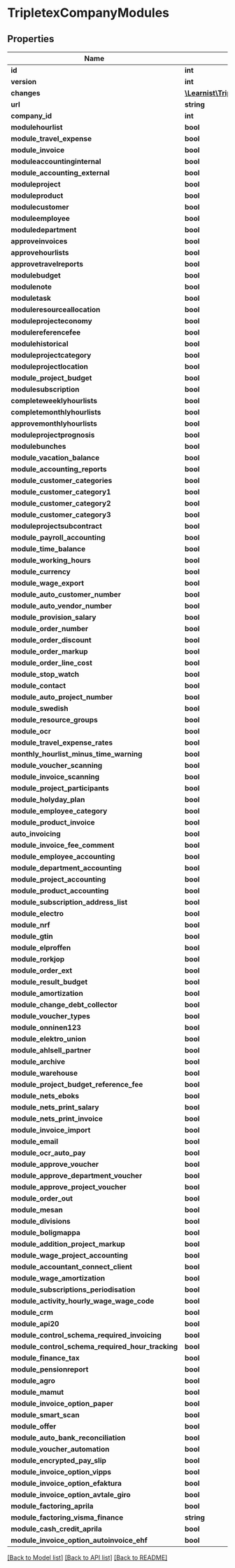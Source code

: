 # TripletexCompanyModules

## Properties
Name | Type | Description | Notes
------------ | ------------- | ------------- | -------------
**id** | **int** |  | [optional] 
**version** | **int** |  | [optional] 
**changes** | [**\Learnist\Tripletex\Model\Change[]**](Change.md) |  | [optional] 
**url** | **string** |  | [optional] 
**company_id** | **int** |  | [optional] 
**modulehourlist** | **bool** |  | [optional] 
**module_travel_expense** | **bool** |  | [optional] 
**module_invoice** | **bool** |  | [optional] 
**moduleaccountinginternal** | **bool** |  | [optional] 
**module_accounting_external** | **bool** |  | [optional] 
**moduleproject** | **bool** |  | [optional] 
**moduleproduct** | **bool** |  | [optional] 
**modulecustomer** | **bool** |  | [optional] 
**moduleemployee** | **bool** |  | [optional] 
**moduledepartment** | **bool** |  | [optional] 
**approveinvoices** | **bool** |  | [optional] 
**approvehourlists** | **bool** |  | [optional] 
**approvetravelreports** | **bool** |  | [optional] 
**modulebudget** | **bool** |  | [optional] 
**modulenote** | **bool** |  | [optional] 
**moduletask** | **bool** |  | [optional] 
**moduleresourceallocation** | **bool** |  | [optional] 
**moduleprojecteconomy** | **bool** |  | [optional] 
**modulereferencefee** | **bool** |  | [optional] 
**modulehistorical** | **bool** |  | [optional] 
**moduleprojectcategory** | **bool** |  | [optional] 
**moduleprojectlocation** | **bool** |  | [optional] 
**module_project_budget** | **bool** |  | [optional] 
**modulesubscription** | **bool** |  | [optional] 
**completeweeklyhourlists** | **bool** |  | [optional] 
**completemonthlyhourlists** | **bool** |  | [optional] 
**approvemonthlyhourlists** | **bool** |  | [optional] 
**moduleprojectprognosis** | **bool** |  | [optional] 
**modulebunches** | **bool** |  | [optional] 
**module_vacation_balance** | **bool** |  | [optional] 
**module_accounting_reports** | **bool** |  | [optional] 
**module_customer_categories** | **bool** |  | [optional] 
**module_customer_category1** | **bool** |  | [optional] 
**module_customer_category2** | **bool** |  | [optional] 
**module_customer_category3** | **bool** |  | [optional] 
**moduleprojectsubcontract** | **bool** |  | [optional] 
**module_payroll_accounting** | **bool** |  | [optional] 
**module_time_balance** | **bool** |  | [optional] 
**module_working_hours** | **bool** |  | [optional] 
**module_currency** | **bool** |  | [optional] 
**module_wage_export** | **bool** |  | [optional] 
**module_auto_customer_number** | **bool** |  | [optional] 
**module_auto_vendor_number** | **bool** |  | [optional] 
**module_provision_salary** | **bool** |  | [optional] 
**module_order_number** | **bool** |  | [optional] 
**module_order_discount** | **bool** |  | [optional] 
**module_order_markup** | **bool** |  | [optional] 
**module_order_line_cost** | **bool** |  | [optional] 
**module_stop_watch** | **bool** |  | [optional] 
**module_contact** | **bool** |  | [optional] 
**module_auto_project_number** | **bool** |  | [optional] 
**module_swedish** | **bool** |  | [optional] 
**module_resource_groups** | **bool** |  | [optional] 
**module_ocr** | **bool** |  | [optional] 
**module_travel_expense_rates** | **bool** |  | [optional] 
**monthly_hourlist_minus_time_warning** | **bool** |  | [optional] 
**module_voucher_scanning** | **bool** |  | [optional] 
**module_invoice_scanning** | **bool** |  | [optional] 
**module_project_participants** | **bool** |  | [optional] 
**module_holyday_plan** | **bool** |  | [optional] 
**module_employee_category** | **bool** |  | [optional] 
**module_product_invoice** | **bool** |  | [optional] 
**auto_invoicing** | **bool** |  | [optional] 
**module_invoice_fee_comment** | **bool** |  | [optional] 
**module_employee_accounting** | **bool** |  | [optional] 
**module_department_accounting** | **bool** |  | [optional] 
**module_project_accounting** | **bool** |  | [optional] 
**module_product_accounting** | **bool** |  | [optional] 
**module_subscription_address_list** | **bool** |  | [optional] 
**module_electro** | **bool** |  | [optional] 
**module_nrf** | **bool** |  | [optional] 
**module_gtin** | **bool** |  | [optional] 
**module_elproffen** | **bool** |  | [optional] 
**module_rorkjop** | **bool** |  | [optional] 
**module_order_ext** | **bool** |  | [optional] 
**module_result_budget** | **bool** |  | [optional] 
**module_amortization** | **bool** |  | [optional] 
**module_change_debt_collector** | **bool** |  | [optional] 
**module_voucher_types** | **bool** |  | [optional] 
**module_onninen123** | **bool** |  | [optional] 
**module_elektro_union** | **bool** |  | [optional] 
**module_ahlsell_partner** | **bool** |  | [optional] 
**module_archive** | **bool** |  | [optional] 
**module_warehouse** | **bool** |  | [optional] 
**module_project_budget_reference_fee** | **bool** |  | [optional] 
**module_nets_eboks** | **bool** |  | [optional] 
**module_nets_print_salary** | **bool** |  | [optional] 
**module_nets_print_invoice** | **bool** |  | [optional] 
**module_invoice_import** | **bool** |  | [optional] 
**module_email** | **bool** |  | [optional] 
**module_ocr_auto_pay** | **bool** |  | [optional] 
**module_approve_voucher** | **bool** |  | [optional] 
**module_approve_department_voucher** | **bool** |  | [optional] 
**module_approve_project_voucher** | **bool** |  | [optional] 
**module_order_out** | **bool** |  | [optional] 
**module_mesan** | **bool** |  | [optional] 
**module_divisions** | **bool** |  | [optional] 
**module_boligmappa** | **bool** |  | [optional] 
**module_addition_project_markup** | **bool** |  | [optional] 
**module_wage_project_accounting** | **bool** |  | [optional] 
**module_accountant_connect_client** | **bool** |  | [optional] 
**module_wage_amortization** | **bool** |  | [optional] 
**module_subscriptions_periodisation** | **bool** |  | [optional] 
**module_activity_hourly_wage_wage_code** | **bool** |  | [optional] 
**module_crm** | **bool** |  | [optional] 
**module_api20** | **bool** |  | [optional] 
**module_control_schema_required_invoicing** | **bool** |  | [optional] 
**module_control_schema_required_hour_tracking** | **bool** |  | [optional] 
**module_finance_tax** | **bool** |  | [optional] 
**module_pensionreport** | **bool** |  | [optional] 
**module_agro** | **bool** |  | [optional] 
**module_mamut** | **bool** |  | [optional] 
**module_invoice_option_paper** | **bool** |  | [optional] 
**module_smart_scan** | **bool** |  | [optional] 
**module_offer** | **bool** |  | [optional] 
**module_auto_bank_reconciliation** | **bool** |  | [optional] 
**module_voucher_automation** | **bool** |  | [optional] 
**module_encrypted_pay_slip** | **bool** |  | [optional] 
**module_invoice_option_vipps** | **bool** |  | [optional] 
**module_invoice_option_efaktura** | **bool** |  | [optional] 
**module_invoice_option_avtale_giro** | **bool** |  | [optional] 
**module_factoring_aprila** | **bool** |  | [optional] 
**module_factoring_visma_finance** | **string** |  | [optional] 
**module_cash_credit_aprila** | **bool** |  | [optional] 
**module_invoice_option_autoinvoice_ehf** | **bool** |  | [optional] 

[[Back to Model list]](../../README.md#documentation-for-models) [[Back to API list]](../../README.md#documentation-for-api-endpoints) [[Back to README]](../../README.md)

